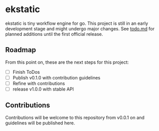 # ekstatic #

ekstatic is tiny workflow engine for go. This project is still in an early development stage and might undergo major changes. See [todo.md](todo.md) for planned additions until the first official release.

## Roadmap

From this point on, these are the next steps for this project:

- [ ] Finish ToDos
- [ ] Publish v0.1.0 with contribution guidelines
- [ ] Refine with contributions
- [ ] release v1.0.0 with stable API

## Contributions ##

Contributions will be welcome to this repository from v0.0.1 on and guidelines will be published here.